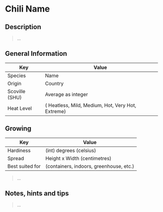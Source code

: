 # Chili Name

## Description

> ...

## General Information

Key | Value
--- | ---
Species | Name
Origin | Country
Scoville (SHU) | Average as integer
Heat Level | ( Heatless, Mild, Medium, Hot, Very Hot, Extreme)

## Growing

Key | Value
--- | -----
Hardiness | (int) degrees (celsius)
Spread | Height x Width (centimetres)
Best suited for | (containers, indoors, greenhouse, etc.)

> ...

## Notes, hints and tips

> ...
